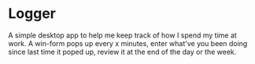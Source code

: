 # Logger
A simple desktop app to help me keep track of how I spend my time at work.
A win-form pops up every x minutes, enter what've you been doing since last time it poped up, review it at the end of the day or the week.
